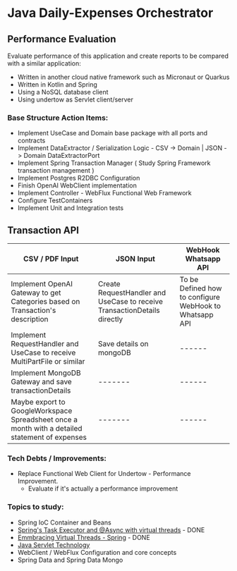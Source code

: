 # Java Daily-Expenses Orchestrator


## Performance Evaluation
Evaluate performance of this application and create reports to be compared with a similar application:
- Written in another cloud native framework such as Micronaut or Quarkus
- Written in Kotlin and Spring
- Using a NoSQL database client
- Using undertow as Servlet client/server

### Base Structure Action Items:

- Implement UseCase and Domain base package with all ports and contracts
- Implement DataExtractor / Serialization Logic - CSV -> Domain | JSON -> Domain DataExtractorPort
- Implement Spring Transaction Manager ( Study Spring Framework transaction management )
- Implement Postgres R2DBC Configuration
- Finish OpenAI WebClient implementation
- Implement Controller - WebFlux Functional Web Framework
- Configure TestContainers
- Implement Unit and Integration tests


## Transaction API
| CSV / PDF Input                                                                                | JSON Input                                                               | WebHook Whatsapp API                                   |
|------------------------------------------------------------------------------------------------|--------------------------------------------------------------------------|--------------------------------------------------------|
| Implement OpenAI Gateway to get Categories based on Transaction's description                  | Create RequestHandler and UseCase to receive TransactionDetails directly | To be Defined how to configure WebHook to Whatsapp API |
| Implement RequestHandler and UseCase to receive MultiPartFile or similar                       | Save details on mongoDB                                                  | ------                                                 |
| Implement MongoDB Gateway and save transactionDetails                                          | -------                                                                  | ------                                                 |
| Maybe export to GoogleWorkspace Spreadsheet once a month with a detailed statement of expenses | -------                                                                  | ------                                                 |

### Tech Debts / Improvements:
- Replace Functional Web Client for Undertow - Performance Improvement.
    - Evaluate if it's actually a performance improvement

### Topics to study:

- Spring IoC Container and Beans
- [Spring's Task Executor and @Async with virtual threads](https://docs.spring.io/spring-framework/reference/integration/scheduling.html#scheduling-task-executor-types)  - DONE
- [Emmbracing Virtual Threads - Spring](https://spring.io/blog/2022/10/11/embracing-virtual-threads) - DONE
- [Java Servlet Technology](https://docs.oracle.com/javaee/5/tutorial/doc/bnafd.html)
- WebClient / WebFlux Configuration and core concepts
- Spring Data and Spring Data Mongo